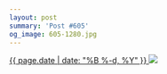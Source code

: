 ```yaml
---
layout: post
summary: 'Post #605'
og_image: 605-1280.jpg
---
```


<p>
 <time>
  <a href="/605">
   {{ page.date | date: "%B %-d, %Y" }}
  </a>
 </time>
 <a href="/605">
  <img sizes="(min-width: 700px) 50vw, calc(100vw - 2rem)" src="{{ site.assets_url }}/605-640.jpg" srcset="{{ site.assets_url }}/605-320.jpg 320w, {{ site.assets_url }}/605-640.jpg 640w, {{ site.assets_url }}/605-960.jpg 960w, {{ site.assets_url }}/605-1280.jpg 1280w"/>
 </a>
</p>
